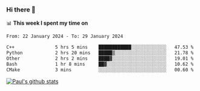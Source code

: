 ### Hi there 👋

📊 **This week I spent my time on**
<!--START_SECTION:waka-->

```txt
From: 22 January 2024 - To: 29 January 2024

C++               5 hrs 5 mins    ████████████░░░░░░░░░░░░░   47.53 %
Python            2 hrs 20 mins   █████▒░░░░░░░░░░░░░░░░░░░   21.78 %
Other             2 hrs 2 mins    ████▓░░░░░░░░░░░░░░░░░░░░   19.01 %
Bash              1 hr 8 mins     ██▓░░░░░░░░░░░░░░░░░░░░░░   10.62 %
CMake             3 mins          ░░░░░░░░░░░░░░░░░░░░░░░░░   00.60 %
```

<!--END_SECTION:waka-->


[![Paul's github stats](https://github-readme-stats.vercel.app/api?username=mickeyouyou&theme=dracula&show_icons=true)](https://github.com/anuraghazra/github-readme-stats)
